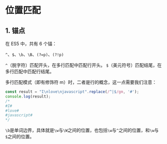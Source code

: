 # 位置匹配

## 1. 锚点

在 ES5 中，共有 6 个锚：

`^`、`$`、`\b`、`\B`、`(?=p)`、`(?!p)`


`^`（脱字符）匹配开头，在多行匹配中匹配行开头。
`$`（美元符号）匹配结尾，在多行匹配中匹配行结尾。

多行匹配模式（即有修饰符 m）时，二者是行的概念，这一点需要我们注意：

```js
const result = "I\nlove\njavascript".replace(/^|$/gm, '#');
console.log(result);
/*
#I#
#love#
#javascript#
*/
```

`\b`是单词边界，具体就是`\w`与`\W`之间的位置，也包括`\w`与`^`之间的位置，和`\w`与`$`之间的位置。